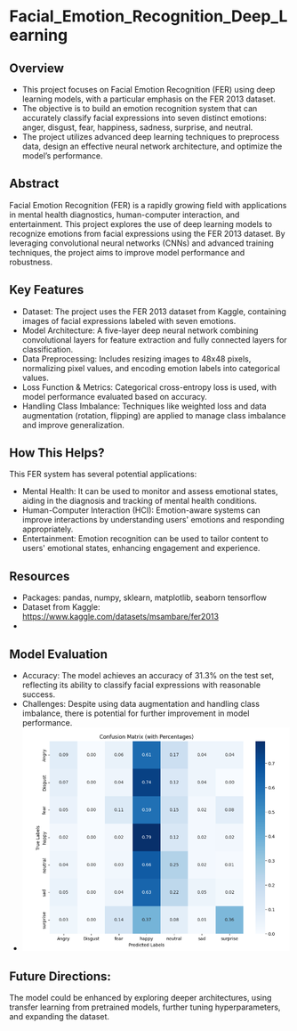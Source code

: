 # Facial_Emotion_Recognition_Deep_Learning
## Overview
- This project focuses on Facial Emotion Recognition (FER) using deep learning models, with a particular emphasis on the FER 2013 dataset. 
- The objective is to build an emotion recognition system that can accurately classify facial expressions into seven distinct emotions: anger, disgust, fear, happiness, sadness, surprise, and neutral. 
- The project utilizes advanced deep learning techniques to preprocess data, design an effective neural network architecture, and optimize the model’s performance.

## Abstract
Facial Emotion Recognition (FER) is a rapidly growing field with applications in mental health diagnostics, human-computer interaction, and entertainment. This project explores the use of deep learning models to recognize emotions from facial expressions using the FER 2013 dataset. By leveraging convolutional neural networks (CNNs) and advanced training techniques, the project aims to improve model performance and robustness. 

## Key Features
- Dataset: The project uses the FER 2013 dataset from Kaggle, containing images of facial expressions labeled with seven emotions.
- Model Architecture: A five-layer deep neural network combining convolutional layers for feature extraction and fully connected layers for classification.
- Data Preprocessing: Includes resizing images to 48x48 pixels, normalizing pixel values, and encoding emotion labels into categorical values.
- Loss Function & Metrics: Categorical cross-entropy loss is used, with model performance evaluated based on accuracy.
- Handling Class Imbalance: Techniques like weighted loss and data augmentation (rotation, flipping) are applied to manage class imbalance and improve generalization.

## How This Helps?
This FER system has several potential applications:
- Mental Health: It can be used to monitor and assess emotional states, aiding in the diagnosis and tracking of mental health conditions.
- Human-Computer Interaction (HCI): Emotion-aware systems can improve interactions by understanding users' emotions and responding appropriately.
- Entertainment: Emotion recognition can be used to tailor content to users' emotional states, enhancing engagement and experience.

## Resources
- Packages: pandas, numpy, sklearn, matplotlib, seaborn tensorflow
- Dataset from Kaggle: https://www.kaggle.com/datasets/msambare/fer2013
- 
## Model Evaluation
- Accuracy: The model achieves an accuracy of 31.3% on the test set, reflecting its ability to classify facial expressions with reasonable success.
- Challenges: Despite using data augmentation and handling class imbalance, there is potential for further improvement in model performance.
- ![Confusion matrix](ConfusionMatrix.png)
## Future Directions: 
The model could be enhanced by exploring deeper architectures, using transfer learning from pretrained models, further tuning hyperparameters, and expanding the dataset.
